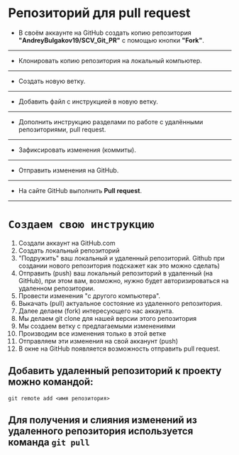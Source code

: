 # Репозиторий для **pull request**
* В своём аккаунте на GitHub создать копию репозитория **"AndreyBulgakov19/SCV_Git_PR"** с помощью кнопки **"Fork"**.
---
* Клонировать копию репозитория на локальный компьютер.
---
* Создать новую ветку.
---
* Добавить файл с инструкцией в новую ветку.
---
* Дополнить инструкцию разделами по работе с удалёнными репозиториями, pull request.
---
* Зафиксировать изменения (коммиты).
---
* Отправить изменения на GitHub.
---
* На сайте GitHub выполнить **Pull request**.
---

# `Создаем свою инструкцию`

1. Создали аккаунт на GitHub.com
2. Создать локальный репозиторий
3. "Подружить" ваш локальный и удаленный репозиторий. Github при создании нового репозитория подскажет как это можно сделать)
4. Отправить (push) ваш локальный репозиторий в удаленный (на GitHub), при этом вам, возможно, нужно будет авторизироваться на удаленном репозитории.
5. Провести изменения "с другого компьютера".
6. Выкачать (pull) актуальное состояние из удаленного репозитория.
7. Далее делаем (fork) интересующего нас аккаунта.
8. Мы делаем git clone для нашей версии этого репозитория
9. Мы создаем ветку с предлагаемыми изменениями
10. Производим все изменения только в этой ветке
11. Отправляем эти изменения на свой акканунт (push)
12. В окне на GitHub появляется возможность отправить pull request.

## Добавить удаленный репозиторий к проекту можно командой:
```
git remote add <имя репозитория>
```
## Для получения и слияния изменений из удаленного репозитория используется команда `git pull`